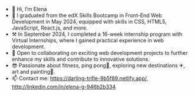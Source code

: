 - 👋 Hi, I’m Elena
- 🌱 I graduated from the edX Skills Bootcamp in Front-End Web Development in May 2024, equipped with skills in CSS, HTML5, JavaScript, React.js, and more.
- ⚒  In September 2024, I completed a 16-week internship program with Virtual Internships, where I gained practical experience in web development.
- 💼 Open to collaborating on exciting web development projects to further enhance my skills and contribute to innovative solutions.
- 😎 Passionate about fitness, ping pong🏓, exploring new destinations ✈, art and painting🎨.
- 📫 Contact me: https://darling-trifle-9b5f89.netlify.app/, http://linkedin.com/in/elena-g-946b2b334

<!---
RusLena/RusLena is a ✨ special ✨ repository because its `README.md` (this file) appears on your GitHub profile.
You can click the Preview link to take a look at your changes.
--->
